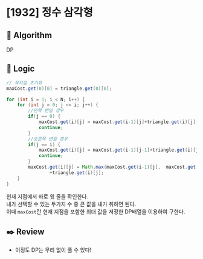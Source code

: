 # [1932] 정수 삼각형

## :pushpin: **Algorithm**

DP

## :round_pushpin: **Logic**

```java
// 꼭지점 초기화
maxCost.get(0)[0] = triangle.get(0)[0];

for (int i = 1; i < N; i++) {
    for (int j = 0; j <= i; j++) {
        //왼쪽 변일 경우
        if(j == 0) {
            maxCost.get(i)[j] = maxCost.get(i-1)[j]+triangle.get(i)[j];
            continue;
        }
        //오른쪽 변일 경우
        if(j == i) {
            maxCost.get(i)[j] = maxCost.get(i-1)[j-1]+triangle.get(i)[j];
            continue;
        }
        maxCost.get(i)[j] = Math.max(maxCost.get(i-1)[j],  maxCost.get(i-1)[j-1])
                +triangle.get(i)[j];
    }
}
```

현재 지점에서 바로 윗 줄을 확인한다.<br/>
내가 선택할 수 있는 두가지 수 중 큰 값을 내가 취하면 된다.<br/>
이때 `maxCost`란 현재 지점을 포함한 최대 값을 저정한 DP배열을 이용하여 구한다.

## :black_nib: **Review**
- 이정도 DP는 무리 없이 풀 수 있다!